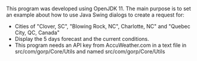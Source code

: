 This program was developed using OpenJDK 11.
The main purpose is to set an example about how to use Java Swing dialogs to create a request for:
- Cities of "Clover, SC", "Blowing Rock, NC", Charlotte, NC" and "Quebec City, QC, Canada"
- Display the 5 days forecast and the current conditions.
- This program needs an API key from AccuWeather.com in a text file in src/com/gorp/Core/Utils and named src/com/gorp/Core/Utils
